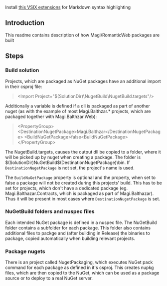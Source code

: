 Install [this VSIX extensions](http://visualstudiogallery.msdn.microsoft.com/0855e23e-4c4c-4c82-8b39-24ab5c5a7f79) for Markdown syntax highlighting

## Introduction
This readme contains description of how Magi/RomanticWeb packages are built

## Steps
### Build solution
Projects, which are packaged as NuGet packages have an additional import in their csproj file:

> &lt;Import Project="$(SolutionDir)\NugetBuild\NugetBuild.targets"/>

Additionally a variable is defined if a dll is packaged as part of another nuget (as with the example of most Magi.Balthzar.* projects, which are packaged together with Magi.Balthzar.Web):

> &lt;PropertyGroup>
>    &lt;DestinationNugetPackage>Magi.Balthzar&lt;/DestinationNugetPackage>
>    &lt;BuildNuGetPackage>false&lt;BuildNuGetPackage>
> &lt;/PropertyGroup>

The NugetBuild.targets, causes the output dll be copied to a folder, where it will be picked up by nuget when creating a package. The folder is $(SolutionDir)NuGetBuild\$(DestinationNugetPackage)\bin. If `DestinationNugetPackage` is not set, the project's name is used.

The `BuildNuGetPackage` property is optional and the property, when set to false a package will not be created during this projects' build. This has to be set for projects, which don't have a dedicated package (eg. Magi.Balthazar.Contracts, which is packaged as part of Magi.Balthazar). Thus it will be present in most cases where `DestinationNugetPackage` is set.

### NuGetBuild folders and nuspec files

Each intended NuGet package is defined in a nuspec file. The NuGetBuild folder contains a subfolder for each package. This folder also contains additional files to packge and (after building in Release) the binaries to package, copied automatically when building relevant projects.

### Package nugets

There is an project called NugetPackaging, which executes NuGet pack command for each package as defined in it's csproj. This creates nupkg files, which are then copied to the NuGet, which can be used as a package source or to deploy to a real NuGet server.